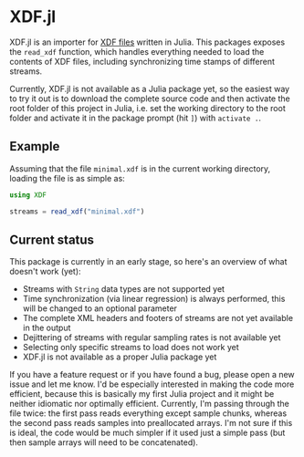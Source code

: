 XDF.jl
======
XDF.jl is an importer for [XDF files](https://github.com/sccn/xdf/wiki/Specifications) written in Julia. This packages exposes the `read_xdf` function, which handles everything needed to load the contents of XDF files, including synchronizing time stamps of different streams.

Currently, XDF.jl is not available as a Julia package yet, so the easiest way to try it out is to download the complete source code and then activate the root folder of this project in Julia, i.e. set the working directory to the root folder and activate it in the package prompt (hit `]`) with `activate .`.

## Example
Assuming that the file `minimal.xdf` is in the current working directory, loading the file is as simple as:
```julia
using XDF

streams = read_xdf("minimal.xdf")
```

## Current status
This package is currently in an early stage, so here's an overview of what doesn't work (yet):

- Streams with `String` data types are not supported yet
- Time synchronization (via linear regression) is always performed, this will be changed to an optional parameter
- The complete XML headers and footers of streams are not yet available in the output
- Dejittering of streams with regular sampling rates is not available yet
- Selecting only specific streams to load does not work yet
- XDF.jl is not available as a proper Julia package yet

If you have a feature request or if you have found a bug, please open a new issue and let me know. I'd be especially interested in making the code more efficient, because this is basically my first Julia project and it might be neither idiomatic nor optimally efficient. Currently, I'm passing through the file twice: the first pass reads everything except sample chunks, whereas the second pass reads samples into preallocated arrays. I'm not sure if this is ideal, the code would be much simpler if it used just a simple pass (but then sample arrays will need to be concatenated).